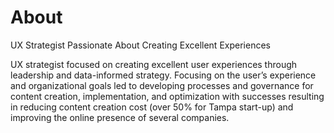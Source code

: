 # About
UX Strategist Passionate About Creating Excellent Experiences

UX strategist focused on creating excellent user experiences through leadership and data-informed strategy. Focusing on the user’s experience and organizational goals led to developing processes and governance for content creation, implementation, and optimization with successes resulting in reducing content creation cost (over 50% for Tampa start-up) and improving the online presence of several companies.

